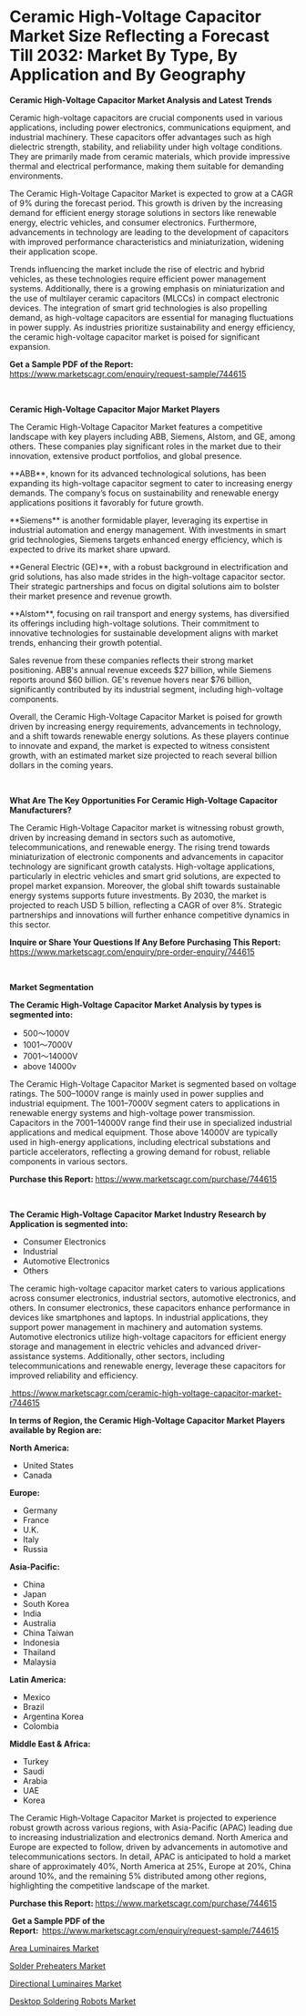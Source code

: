 <p><h1>Ceramic High-Voltage Capacitor Market Size Reflecting a Forecast Till 2032: Market By Type, By Application and By Geography</h1></p><p><strong>Ceramic High-Voltage Capacitor Market Analysis and Latest Trends</strong></p>
<p><p>Ceramic high-voltage capacitors are crucial components used in various applications, including power electronics, communications equipment, and industrial machinery. These capacitors offer advantages such as high dielectric strength, stability, and reliability under high voltage conditions. They are primarily made from ceramic materials, which provide impressive thermal and electrical performance, making them suitable for demanding environments.</p><p>The Ceramic High-Voltage Capacitor Market is expected to grow at a CAGR of 9% during the forecast period. This growth is driven by the increasing demand for efficient energy storage solutions in sectors like renewable energy, electric vehicles, and consumer electronics. Furthermore, advancements in technology are leading to the development of capacitors with improved performance characteristics and miniaturization, widening their application scope.</p><p>Trends influencing the market include the rise of electric and hybrid vehicles, as these technologies require efficient power management systems. Additionally, there is a growing emphasis on miniaturization and the use of multilayer ceramic capacitors (MLCCs) in compact electronic devices. The integration of smart grid technologies is also propelling demand, as high-voltage capacitors are essential for managing fluctuations in power supply. As industries prioritize sustainability and energy efficiency, the ceramic high-voltage capacitor market is poised for significant expansion.</p></p>
<p><strong>Get a Sample PDF of the Report:&nbsp;</strong> <a href="https://www.marketscagr.com/enquiry/request-sample/744615?utm_campaign=2114&utm_medium=2&utm_source=Github&utm_content=ia&utm_term=29032025&utm_id=ceramic-high-voltage-capacitor">https://www.marketscagr.com/enquiry/request-sample/744615</a></p>
<p>&nbsp;</p>
<p><strong>Ceramic High-Voltage Capacitor Major Market Players</strong></p>
<p><p>The Ceramic High-Voltage Capacitor Market features a competitive landscape with key players including ABB, Siemens, Alstom, and GE, among others. These companies play significant roles in the market due to their innovation, extensive product portfolios, and global presence.</p><p>**ABB**, known for its advanced technological solutions, has been expanding its high-voltage capacitor segment to cater to increasing energy demands. The company’s focus on sustainability and renewable energy applications positions it favorably for future growth.</p><p>**Siemens** is another formidable player, leveraging its expertise in industrial automation and energy management. With investments in smart grid technologies, Siemens targets enhanced energy efficiency, which is expected to drive its market share upward.</p><p>**General Electric (GE)**, with a robust background in electrification and grid solutions, has also made strides in the high-voltage capacitor sector. Their strategic partnerships and focus on digital solutions aim to bolster their market presence and revenue growth.</p><p>**Alstom**, focusing on rail transport and energy systems, has diversified its offerings including high-voltage solutions. Their commitment to innovative technologies for sustainable development aligns with market trends, enhancing their growth potential.</p><p>Sales revenue from these companies reflects their strong market positioning. ABB's annual revenue exceeds $27 billion, while Siemens reports around $60 billion. GE's revenue hovers near $76 billion, significantly contributed by its industrial segment, including high-voltage components.</p><p>Overall, the Ceramic High-Voltage Capacitor Market is poised for growth driven by increasing energy requirements, advancements in technology, and a shift towards renewable energy solutions. As these players continue to innovate and expand, the market is expected to witness consistent growth, with an estimated market size projected to reach several billion dollars in the coming years.</p></p>
<p>&nbsp;</p>
<p><strong>What Are The Key Opportunities For Ceramic High-Voltage Capacitor Manufacturers?</strong></p>
<p><p>The Ceramic High-Voltage Capacitor market is witnessing robust growth, driven by increasing demand in sectors such as automotive, telecommunications, and renewable energy. The rising trend towards miniaturization of electronic components and advancements in capacitor technology are significant growth catalysts. High-voltage applications, particularly in electric vehicles and smart grid solutions, are expected to propel market expansion. Moreover, the global shift towards sustainable energy systems supports future investments. By 2030, the market is projected to reach USD 5 billion, reflecting a CAGR of over 8%. Strategic partnerships and innovations will further enhance competitive dynamics in this sector.</p></p>
<p><strong>Inquire or Share Your Questions If Any Before Purchasing This Report:</strong> <a href="https://www.marketscagr.com/enquiry/pre-order-enquiry/744615?utm_campaign=2114&utm_medium=2&utm_source=Github&utm_content=ia&utm_term=29032025&utm_id=ceramic-high-voltage-capacitor">https://www.marketscagr.com/enquiry/pre-order-enquiry/744615</a></p>
<p>&nbsp;</p>
<p><strong>Market Segmentation</strong></p>
<p><strong>The Ceramic High-Voltage Capacitor Market Analysis by types is segmented into:</strong></p>
<p><ul><li>500～1000V</li><li>1001～7000V</li><li>7001～14000V</li><li>above 14000v</li></ul></p>
<p><p>The Ceramic High-Voltage Capacitor Market is segmented based on voltage ratings. The 500–1000V range is mainly used in power supplies and industrial equipment. The 1001–7000V segment caters to applications in renewable energy systems and high-voltage power transmission. Capacitors in the 7001–14000V range find their use in specialized industrial applications and medical equipment. Those above 14000V are typically used in high-energy applications, including electrical substations and particle accelerators, reflecting a growing demand for robust, reliable components in various sectors.</p></p>
<p><strong>Purchase this Report:&nbsp;</strong><a href="https://www.marketscagr.com/purchase/744615?utm_campaign=2114&utm_medium=2&utm_source=Github&utm_content=ia&utm_term=29032025&utm_id=ceramic-high-voltage-capacitor">https://www.marketscagr.com/purchase/744615</a></p>
<p>&nbsp;</p>
<p><strong>The Ceramic High-Voltage Capacitor Market Industry Research by Application is segmented into:</strong></p>
<p><ul><li>Consumer Electronics</li><li>Industrial</li><li>Automotive Electronics</li><li>Others</li></ul></p>
<p><p>The ceramic high-voltage capacitor market caters to various applications across consumer electronics, industrial sectors, automotive electronics, and others. In consumer electronics, these capacitors enhance performance in devices like smartphones and laptops. In industrial applications, they support power management in machinery and automation systems. Automotive electronics utilize high-voltage capacitors for efficient energy storage and management in electric vehicles and advanced driver-assistance systems. Additionally, other sectors, including telecommunications and renewable energy, leverage these capacitors for improved reliability and efficiency.</p></p>
<p><a href="https://www.marketscagr.com/ceramic-high-voltage-capacitor-market-r744615?utm_campaign=2114&utm_medium=2&utm_source=Github&utm_content=ia&utm_term=29032025&utm_id=ceramic-high-voltage-capacitor">&nbsp;https://www.marketscagr.com/ceramic-high-voltage-capacitor-market-r744615</a></p>
<p><strong>In terms of Region, the Ceramic High-Voltage Capacitor Market Players available by Region are:</strong></p>
<p>
    <p> <strong> North America: </strong>
        <ul>
            <li>United States</li>
            <li>Canada</li>
        </ul>
        </p> 
    <p> <strong> Europe: </strong>
        <ul>
            <li>Germany</li>
            <li>France</li>
            <li>U.K.</li>
            <li>Italy</li>
            <li>Russia</li>
        </ul>
        </p> 
    <p> <strong> Asia-Pacific: </strong>
        <ul>
            <li>China</li>
            <li>Japan</li>
            <li>South Korea</li>
            <li>India</li>
            <li>Australia</li>
            <li>China Taiwan</li>
            <li>Indonesia</li>
            <li>Thailand</li>
            <li>Malaysia</li>
        </ul>
        </p> 
    <p> <strong> Latin America: </strong>
        <ul>
            <li>Mexico</li>
            <li>Brazil</li>
            <li>Argentina Korea</li>
            <li>Colombia</li>
        </ul>
        </p> 
    <p> <strong> Middle East & Africa: </strong>
        <ul>
            <li>Turkey</li>
            <li>Saudi</li>
            <li>Arabia</li>
            <li>UAE</li>
            <li>Korea</li>
        </ul>
    </p>
    </p>
<p><p>The Ceramic High-Voltage Capacitor Market is projected to experience robust growth across various regions, with Asia-Pacific (APAC) leading due to increasing industrialization and electronics demand. North America and Europe are expected to follow, driven by advancements in automotive and telecommunications sectors. In detail, APAC is anticipated to hold a market share of approximately 40%, North America at 25%, Europe at 20%, China around 10%, and the remaining 5% distributed among other regions, highlighting the competitive landscape of the market.</p></p>
<p><strong>Purchase this Report: </strong><a href="https://www.marketscagr.com/purchase/744615?utm_campaign=2114&utm_medium=2&utm_source=Github&utm_content=ia&utm_term=29032025&utm_id=ceramic-high-voltage-capacitor">https://www.marketscagr.com/purchase/744615</a></p>
<p>&nbsp;<strong>Get a Sample PDF of the Report:&nbsp;&nbsp;</strong><a href="https://www.marketscagr.com/enquiry/request-sample/744615?utm_campaign=2114&utm_medium=2&utm_source=Github&utm_content=ia&utm_term=29032025&utm_id=ceramic-high-voltage-capacitor">https://www.marketscagr.com/enquiry/request-sample/744615</a></p>
<p><strong></strong></p>
<p><p><a href="https://github.com/tamvrosiya/Market-Research-Report-List-6/blob/main/area-luminaires-market.md?utm_campaign=2114&utm_medium=2&utm_source=Github&utm_content=ia&utm_term=29032025&utm_id=ceramic-high-voltage-capacitor">Area Luminaires Market</a></p><p><a href="https://github.com/sionepeppess/Market-Research-Report-List-1/blob/main/solder-preheaters-market.md?utm_campaign=2114&utm_medium=2&utm_source=Github&utm_content=ia&utm_term=29032025&utm_id=ceramic-high-voltage-capacitor">Solder Preheaters Market</a></p><p><a href="https://github.com/pizolina/Market-Research-Report-List-7/blob/main/directional-luminaires-market.md?utm_campaign=2114&utm_medium=2&utm_source=Github&utm_content=ia&utm_term=29032025&utm_id=ceramic-high-voltage-capacitor">Directional Luminaires Market</a></p><p><a href="https://github.com/suzorfazlikb/Market-Research-Report-List-1/blob/main/desktop-soldering-robots-market.md?utm_campaign=2114&utm_medium=2&utm_source=Github&utm_content=ia&utm_term=29032025&utm_id=ceramic-high-voltage-capacitor">Desktop Soldering Robots Market</a></p></p>